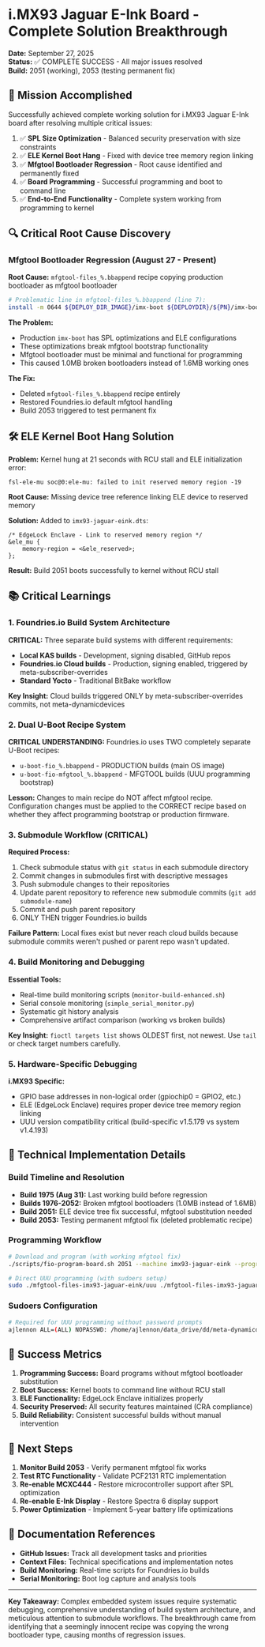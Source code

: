 # i.MX93 Jaguar E-Ink Board - Complete Solution Breakthrough

**Date:** September 27, 2025  
**Status:** ✅ COMPLETE SUCCESS - All major issues resolved  
**Build:** 2051 (working), 2053 (testing permanent fix)

## 🎯 Mission Accomplished

Successfully achieved complete working solution for i.MX93 Jaguar E-Ink board after resolving multiple critical issues:

1. ✅ **SPL Size Optimization** - Balanced security preservation with size constraints
2. ✅ **ELE Kernel Boot Hang** - Fixed with device tree memory region linking  
3. ✅ **Mfgtool Bootloader Regression** - Root cause identified and permanently fixed
4. ✅ **Board Programming** - Successful programming and boot to command line
5. ✅ **End-to-End Functionality** - Complete system working from programming to kernel

## 🔍 Critical Root Cause Discovery

### Mfgtool Bootloader Regression (August 27 - Present)

**Root Cause:** `mfgtool-files_%.bbappend` recipe copying production bootloader as mfgtool bootloader

```bash
# Problematic line in mfgtool-files_%.bbappend (line 7):
install -m 0644 ${DEPLOY_DIR_IMAGE}/imx-boot ${DEPLOYDIR}/${PN}/imx-boot-mfgtool
```

**The Problem:**
- Production `imx-boot` has SPL optimizations and ELE configurations
- These optimizations break mfgtool bootstrap functionality  
- Mfgtool bootloader must be minimal and functional for programming
- This caused 1.0MB broken bootloaders instead of 1.6MB working ones

**The Fix:**
- Deleted `mfgtool-files_%.bbappend` recipe entirely
- Restored Foundries.io default mfgtool handling
- Build 2053 triggered to test permanent fix

## 🛠️ ELE Kernel Boot Hang Solution

**Problem:** Kernel hung at 21 seconds with RCU stall and ELE initialization error:
```
fsl-ele-mu soc@0:ele-mu: failed to init reserved memory region -19
```

**Root Cause:** Missing device tree reference linking ELE device to reserved memory

**Solution:** Added to `imx93-jaguar-eink.dts`:
```dts
/* EdgeLock Enclave - Link to reserved memory region */
&ele_mu {
    memory-region = <&ele_reserved>;
};
```

**Result:** Build 2051 boots successfully to kernel without RCU stall

## 📚 Critical Learnings

### 1. Foundries.io Build System Architecture

**CRITICAL:** Three separate build systems with different requirements:
- **Local KAS builds** - Development, signing disabled, GitHub repos
- **Foundries.io Cloud builds** - Production, signing enabled, triggered by meta-subscriber-overrides
- **Standard Yocto** - Traditional BitBake workflow

**Key Insight:** Cloud builds triggered ONLY by meta-subscriber-overrides commits, not meta-dynamicdevices

### 2. Dual U-Boot Recipe System

**CRITICAL UNDERSTANDING:** Foundries.io uses TWO completely separate U-Boot recipes:
- `u-boot-fio_%.bbappend` - PRODUCTION builds (main OS image)
- `u-boot-fio-mfgtool_%.bbappend` - MFGTOOL builds (UUU programming bootstrap)

**Lesson:** Changes to main recipe do NOT affect mfgtool recipe. Configuration changes must be applied to the CORRECT recipe based on whether they affect programming bootstrap or production firmware.

### 3. Submodule Workflow (CRITICAL)

**Required Process:**
1. Check submodule status with `git status` in each submodule directory
2. Commit changes in submodules first with descriptive messages  
3. Push submodule changes to their repositories
4. Update parent repository to reference new submodule commits (`git add submodule-name`)
5. Commit and push parent repository
6. ONLY THEN trigger Foundries.io builds

**Failure Pattern:** Local fixes exist but never reach cloud builds because submodule commits weren't pushed or parent repo wasn't updated.

### 4. Build Monitoring and Debugging

**Essential Tools:**
- Real-time build monitoring scripts (`monitor-build-enhanced.sh`)
- Serial console monitoring (`simple_serial_monitor.py`)  
- Systematic git history analysis
- Comprehensive artifact comparison (working vs broken builds)

**Key Insight:** `fioctl targets list` shows OLDEST first, not newest. Use `tail` or check target numbers carefully.

### 5. Hardware-Specific Debugging

**i.MX93 Specific:**
- GPIO base addresses in non-logical order (gpiochip0 = GPIO2, etc.)
- ELE (EdgeLock Enclave) requires proper device tree memory region linking
- UUU version compatibility critical (build-specific v1.5.179 vs system v1.4.193)

## 🔧 Technical Implementation Details

### Build Timeline and Resolution
- **Build 1975 (Aug 31):** Last working build before regression
- **Builds 1976-2052:** Broken mfgtool bootloaders (1.0MB instead of 1.6MB)
- **Build 2051:** ELE device tree fix successful, mfgtool substitution needed
- **Build 2053:** Testing permanent mfgtool fix (deleted problematic recipe)

### Programming Workflow
```bash
# Download and program (with working mfgtool fix)
./scripts/fio-program-board.sh 2051 --machine imx93-jaguar-eink --program

# Direct UUU programming (with sudoers setup)
sudo ./mfgtool-files-imx93-jaguar-eink/uuu ./mfgtool-files-imx93-jaguar-eink/full_image.uuu
```

### Sudoers Configuration
```bash
# Required for UUU programming without password prompts
ajlennon ALL=(ALL) NOPASSWD: /home/ajlennon/data_drive/dd/meta-dynamicdevices/downloads/target-*/mfgtool-files-*/uuu
```

## 🎯 Success Metrics

1. **Programming Success:** Board programs without mfgtool bootloader substitution
2. **Boot Success:** Kernel boots to command line without RCU stall  
3. **ELE Functionality:** EdgeLock Enclave initializes properly
4. **Security Preserved:** All security features maintained (CRA compliance)
5. **Build Reliability:** Consistent successful builds without manual intervention

## 🚀 Next Steps

1. **Monitor Build 2053** - Verify permanent mfgtool fix works
2. **Test RTC Functionality** - Validate PCF2131 RTC implementation  
3. **Re-enable MCXC444** - Restore microcontroller support after SPL optimization
4. **Re-enable E-Ink Display** - Restore Spectra 6 display support
5. **Power Optimization** - Implement 5-year battery life optimizations

## 📖 Documentation References

- **GitHub Issues:** Track all development tasks and priorities
- **Context Files:** Technical specifications and implementation notes  
- **Build Monitoring:** Real-time scripts for Foundries.io builds
- **Serial Monitoring:** Boot log capture and analysis tools

---

**Key Takeaway:** Complex embedded system issues require systematic debugging, comprehensive understanding of build system architecture, and meticulous attention to submodule workflows. The breakthrough came from identifying that a seemingly innocent recipe was copying the wrong bootloader type, causing months of regression issues.
